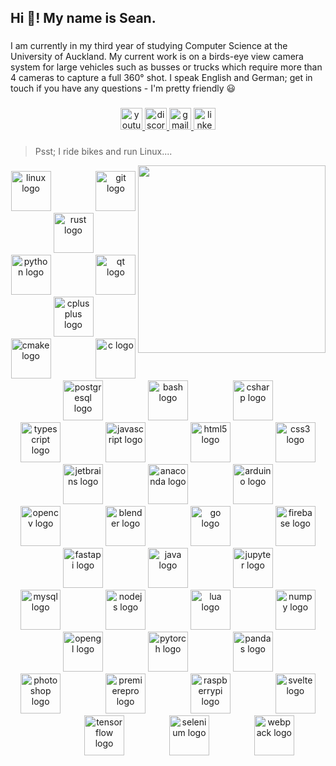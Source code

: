 <h2 align="left">Hi 👋! My name is Sean.</h2>

###

<p align="left">I am currently in my third year of studying Computer Science at the University of Auckland. My current work is on a birds-eye view camera system for large vehicles such as busses or trucks which require more than 4 cameras to capture a full 360° shot. I speak English and German; get in touch if you have any questions - I'm pretty friendly 😃</p>

###

<div align="center">
  <a href="https://www.youtube.com/channel/UCn61FuGCrpzu0-SpK0xroKQ" target="_blank">
    <img src="https://img.shields.io/static/v1?message=Youtube&logo=youtube&label=&color=FF0000&logoColor=white&labelColor=&style=for-the-badge" height="35" alt="youtube logo"  />
  </a>
  <a href="https://discordapp.com/users/355832318532780062" target="_blank">
    <img src="https://img.shields.io/static/v1?message=Discord&logo=discord&label=&color=7289DA&logoColor=white&labelColor=&style=for-the-badge" height="35" alt="discord logo"  />
  </a>
  <a href="mailto:seanmcconnachie65@gmail.com" target="_blank">
    <img src="https://img.shields.io/static/v1?message=Gmail&logo=gmail&label=&color=D14836&logoColor=white&labelColor=&style=for-the-badge" height="35" alt="gmail logo"  />
  </a>
  <a href="https://www.linkedin.com/in/sean-mcconnachie-8ab1a5240/" target="_blank">
    <img src="https://img.shields.io/static/v1?message=LinkedIn&logo=linkedin&label=&color=0077B5&logoColor=white&labelColor=&style=for-the-badge" height="35" alt="linkedin logo"  />
  </a>
</div>

###

> Psst; I ride bikes and run Linux....

<img align="right" height="300" src="ims/bike.jpg"  />

###

<div align="center">
  <img src="https://cdn.jsdelivr.net/gh/devicons/devicon/icons/linux/linux-original.svg" height="64" alt="linux logo"  />
  <img width="64" />
  <img src="https://cdn.jsdelivr.net/gh/devicons/devicon/icons/git/git-original.svg" height="64" alt="git logo"  />
  <img width="64" />
  <img src="https://raw.githubusercontent.com/rust-lang/rust-artwork/master/logo/rust-logo-64x64.png" height="64" alt="rust logo"  />
  <img width="64" />
  <img src="https://cdn.jsdelivr.net/gh/devicons/devicon/icons/python/python-original.svg" height="64" alt="python logo"  />
  <img width="64" />
  <img src="https://cdn.jsdelivr.net/gh/devicons/devicon/icons/qt/qt-original.svg" height="64" alt="qt logo"  />
  <img width="64" />
  <img src="https://cdn.jsdelivr.net/gh/devicons/devicon/icons/cplusplus/cplusplus-original.svg" height="64" alt="cplusplus logo"  />
  <img width="64" />
  <img src="https://cdn.jsdelivr.net/gh/devicons/devicon/icons/cmake/cmake-original.svg" height="64" alt="cmake logo"  />
  <img width="64" />
  <img src="https://cdn.jsdelivr.net/gh/devicons/devicon/icons/c/c-original.svg" height="64" alt="c logo"  />
  <img width="64" />
  <img src="https://cdn.jsdelivr.net/gh/devicons/devicon/icons/postgresql/postgresql-original.svg" height="64" alt="postgresql logo"  />
  <img width="64" />
  <img src="https://cdn.jsdelivr.net/gh/devicons/devicon/icons/bash/bash-original.svg" height="64" alt="bash logo"  />
  <img width="64" />
  <img src="https://cdn.jsdelivr.net/gh/devicons/devicon/icons/csharp/csharp-original.svg" height="64" alt="csharp logo"  />
  <img width="64" />
  <img src="https://cdn.jsdelivr.net/gh/devicons/devicon/icons/typescript/typescript-original.svg" height="64" alt="typescript logo"  />
  <img width="64" />
  <img src="https://cdn.jsdelivr.net/gh/devicons/devicon/icons/javascript/javascript-original.svg" height="64" alt="javascript logo"  />
  <img width="64" />
  <img src="https://cdn.jsdelivr.net/gh/devicons/devicon/icons/html5/html5-original.svg" height="64" alt="html5 logo"  />
  <img width="64" />
  <img src="https://cdn.jsdelivr.net/gh/devicons/devicon/icons/css3/css3-original.svg" height="64" alt="css3 logo"  />
  <img width="64" />
  <img src="https://cdn.jsdelivr.net/gh/devicons/devicon/icons/jetbrains/jetbrains-original.svg" height="64" alt="jetbrains logo"  />
  <img width="64" />
  <img src="https://cdn.jsdelivr.net/gh/devicons/devicon/icons/anaconda/anaconda-original.svg" height="64" alt="anaconda logo"  />
  <img width="64" />
  <img src="https://cdn.jsdelivr.net/gh/devicons/devicon/icons/arduino/arduino-original.svg" height="64" alt="arduino logo"  />
  <img width="64" />
  <img src="https://cdn.jsdelivr.net/gh/devicons/devicon/icons/opencv/opencv-original.svg" height="64" alt="opencv logo"  />
  <img width="64" />
  <img src="https://cdn.jsdelivr.net/gh/devicons/devicon/icons/blender/blender-original.svg" height="64" alt="blender logo"  />
  <img width="64" />
  <img src="https://cdn.jsdelivr.net/gh/devicons/devicon/icons/go/go-original.svg" height="64" alt="go logo"  />
  <img width="64" />
  <img src="https://cdn.jsdelivr.net/gh/devicons/devicon/icons/firebase/firebase-plain.svg" height="64" alt="firebase logo"  />
  <img width="64" />
  <img src="https://cdn.jsdelivr.net/gh/devicons/devicon/icons/fastapi/fastapi-original.svg" height="64" alt="fastapi logo"  />
  <img width="64" />
  <img src="https://cdn.jsdelivr.net/gh/devicons/devicon/icons/java/java-original.svg" height="64" alt="java logo"  />
  <img width="64" />
  <img src="https://cdn.jsdelivr.net/gh/devicons/devicon/icons/jupyter/jupyter-original.svg" height="64" alt="jupyter logo"  />
  <img width="64" />
  <img src="https://cdn.jsdelivr.net/gh/devicons/devicon/icons/mysql/mysql-original.svg" height="64" alt="mysql logo"  />
  <img width="64" />
  <img src="https://cdn.jsdelivr.net/gh/devicons/devicon/icons/nodejs/nodejs-original.svg" height="64" alt="nodejs logo"  />
  <img width="64" />
  <img src="https://cdn.jsdelivr.net/gh/devicons/devicon/icons/lua/lua-original.svg" height="64" alt="lua logo"  />
  <img width="64" />
  <img src="https://cdn.jsdelivr.net/gh/devicons/devicon/icons/numpy/numpy-original.svg" height="64" alt="numpy logo"  />
  <img width="64" />
  <img src="https://cdn.jsdelivr.net/gh/devicons/devicon/icons/opengl/opengl-original.svg" height="64" alt="opengl logo"  />
  <img width="64" />
  <img src="https://cdn.jsdelivr.net/gh/devicons/devicon/icons/pytorch/pytorch-original.svg" height="64" alt="pytorch logo"  />
  <img width="64" />
  <img src="https://cdn.jsdelivr.net/gh/devicons/devicon/icons/pandas/pandas-original.svg" height="64" alt="pandas logo"  />
  <img width="64" />
  <img src="https://cdn.jsdelivr.net/gh/devicons/devicon/icons/photoshop/photoshop-plain.svg" height="64" alt="photoshop logo"  />
  <img width="64" />
  <img src="https://cdn.jsdelivr.net/gh/devicons/devicon/icons/premierepro/premierepro-plain.svg" height="64" alt="premierepro logo"  />
  <img width="64" />
  <img src="https://cdn.jsdelivr.net/gh/devicons/devicon/icons/raspberrypi/raspberrypi-original.svg" height="64" alt="raspberrypi logo"  />
  <img width="64" />
  <img src="https://cdn.jsdelivr.net/gh/devicons/devicon/icons/svelte/svelte-original.svg" height="64" alt="svelte logo"  />
  <img width="64" />
  <img src="https://cdn.jsdelivr.net/gh/devicons/devicon/icons/tensorflow/tensorflow-original.svg" height="64" alt="tensorflow logo"  />
  <img width="64" />
  <img src="https://cdn.jsdelivr.net/gh/devicons/devicon/icons/selenium/selenium-original.svg" height="64" alt="selenium logo"  />
  <img width="64" />
  <img src="https://cdn.jsdelivr.net/gh/devicons/devicon/icons/webpack/webpack-original.svg" height="64" alt="webpack logo"  />
</div>


